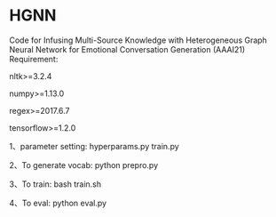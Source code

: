 # HGNN
Code for Infusing Multi-Source Knowledge with Heterogeneous Graph Neural Network for Emotional Conversation Generation (AAAI21)
Requirement: 

nltk>=3.2.4

numpy>=1.13.0

regex>=2017.6.7

tensorflow>=1.2.0


1、parameter setting:
hyperparams.py
train.py


2、To generate vocab:
python prepro.py


3、To train:
bash train.sh


4、To eval:
python eval.py

